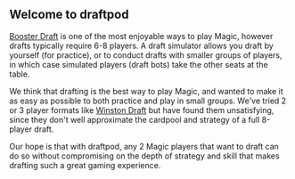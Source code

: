 ## Welcome to draftpod 

[Booster Draft](https://magic.wizards.com/en/game-info/gameplay/formats/booster-draft) is one of the most enjoyable ways to play Magic, however drafts typically require 6-8 players.  A draft simulator allows you draft by yourself (for practice), or to conduct drafts with smaller groups of players,  in which case simulated players (draft bots) take the other seats at the table.

We think that drafting is the best way to play Magic, and wanted to make it as easy as possible to both practice and play in small groups. We've tried 2 or 3 player formats like [Winston Draft](https://mtg.gamepedia.com/Winston_Draft) but have found them unsatisfying, since they don't well approximate the cardpool and strategy of a full 8-player draft. 

Our hope is that with draftpod, any 2 Magic players that want to draft can do so without compromising on the depth of strategy and skill that makes drafting such a great gaming experience.



### 


